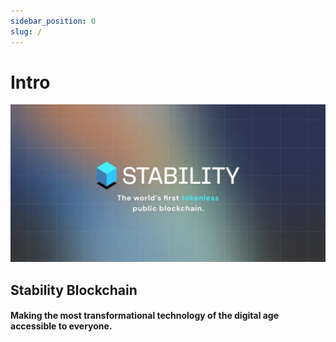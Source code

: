 ```yaml
---
sidebar_position: 0
slug: /
---
```


# Intro

![social card for Stability](../static/img/stability-social.jpg)

## Stability Blockchain

#### Making the most transformational technology of the digital age accessible to everyone.
